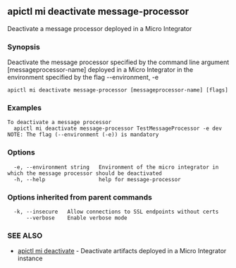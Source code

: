 ## apictl mi deactivate message-processor

Deactivate a message processor deployed in a Micro Integrator

### Synopsis

Deactivate the message processor specified by the command line argument [messageprocessor-name] deployed in a Micro Integrator in the environment specified by the flag --environment, -e

```
apictl mi deactivate message-processor [messageprocessor-name] [flags]
```

### Examples

```
To deactivate a message processor
  apictl mi deactivate message-processor TestMessageProcessor -e dev
NOTE: The flag (--environment (-e)) is mandatory
```

### Options

```
  -e, --environment string   Environment of the micro integrator in which the message processor should be deactivated
  -h, --help                 help for message-processor
```

### Options inherited from parent commands

```
  -k, --insecure   Allow connections to SSL endpoints without certs
      --verbose    Enable verbose mode
```

### SEE ALSO

* [apictl mi deactivate](apictl_mi_deactivate.md)	 - Deactivate artifacts deployed in a Micro Integrator instance

